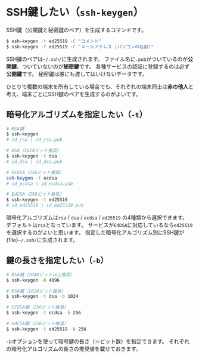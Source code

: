 # SSH鍵したい（``ssh-keygen``）

SSH鍵（公開鍵と秘密鍵のペア）を生成するコマンドです。

```bash
$ ssh-keygen -t ed25519 -C "コメント"
$ ssh-keygen -t ed25519 -C "メールアドレス (パソコンの名前)"
```

SSH鍵のペアは``~/.ssh/``に生成されます。
ファイル名に``.pub``がついているのが**公開鍵**、ついていないのが**秘密鍵**です。
各種サービスの認証に登録するのは必ず**公開鍵**です。
秘密鍵は誰にも渡してはいけないデータです。

ひとりで複数の端末を所有している場合でも、それぞれの端末同士は**赤の他人**と考え、端末ごとにSSH鍵のペアを生成するのがよいです。

## 暗号化アルゴリズムを指定したい（``-t``）

```bash
# RSA鍵
$ ssh-keygen
# id_rsa | id_rsa.pub

# DSA（1024ビット推奨）
$ ssh-keygen -t dsa
# id_dsa | id_dsa.pub

# ECDSA（256ビット推奨）
ssh-keygen -t ecdsa
# id_ecdsa | id_ecdsa.pub

# EdCSA（256ビット推奨）
$ ssh-keygen -t ed25519
# id_ed25519 | id_ed25519.pub
```

暗号化アルゴリズムは``rsa`` / ``dsa`` / ``ecdsa`` / ``ed25519`` の4種類から選択できます。
デフォルトは``rsa``となっています。
サービスが``EdDSA``に対応しているなら``ed25519``を選択するのがよいと思います。
指定した暗号化アルゴリズム別にSSH鍵が{file}`~/.ssh/`に生成されます。

## 鍵の長さを指定したい（``-b``）

```bash
# RSA鍵（2048ビット以上推奨）
$ ssh-keygen -b 4096

# DSA鍵（1024ビット推奨）
$ ssh-keygen -t dsa -b 1024

# ECDSA鍵（256ビット推奨）
$ ssh-keygen -t ecdsa -b 256

# EdCSA鍵（256ビット推奨）
$ ssh-keygen -t ed25519 -b 256
```

``-b``オプションを使って暗号鍵の長さ（＝ビット数）を指定できます。
それぞれの暗号化アルゴリズムの長さの推奨値を載せておきます。
